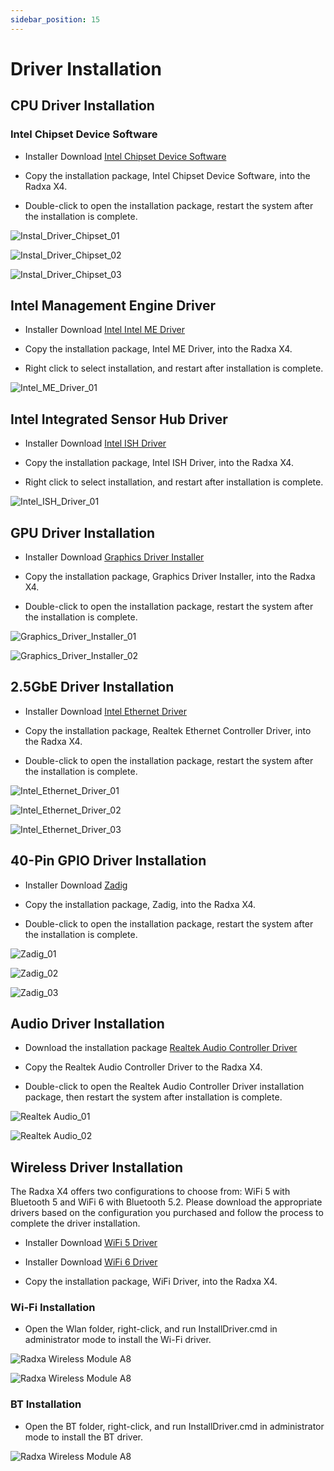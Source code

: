 ```yaml
---
sidebar_position: 15
---
```


# Driver Installation

## CPU Driver Installation

### Intel Chipset Device Software

- Installer Download [Intel Chipset Device Software](https://dl.radxa.com/x/x4/Intel_Chipset_Driver.zip)

- Copy the installation package, Intel Chipset Device Software, into the Radxa X4.

- Double-click to open the installation package, restart the system after the installation is complete.

![Instal_Driver_Chipset_01](/img/x/x2l/intel_chipset_device_software_01.webp)

![Instal_Driver_Chipset_02](/img/x/x2l/intel_chipset_device_software_02.webp)

![Instal_Driver_Chipset_03](/img/x/x2l/intel_chipset_device_software_03.webp)

## Intel Management Engine Driver

- Installer Download [Intel Intel ME Driver](https://dl.radxa.com/x/x4/Intel_ME_driver.zip)

- Copy the installation package, Intel ME Driver, into the Radxa X4.

- Right click to select installation, and restart after installation is complete.

![Intel_ME_Driver_01](/img/x/x4/intel_me_driver_01.webp)

## Intel Integrated Sensor Hub Driver

- Installer Download [Intel ISH Driver](https://dl.radxa.com/x/x4/Intel_ISH_Driver.zip)

- Copy the installation package, Intel ISH Driver, into the Radxa X4.

- Right click to select installation, and restart after installation is complete.

![Intel_ISH_Driver_01](/img/x/x4/intel_ish_driver_01.webp)

## GPU Driver Installation

- Installer Download [Graphics Driver Installer](https://dl.radxa.com/x/x4/Intel_Graphics_driver.zip)

- Copy the installation package, Graphics Driver Installer, into the Radxa X4.

- Double-click to open the installation package, restart the system after the installation is complete.

![Graphics_Driver_Installer_01](/img/x/x2l/graphics_driver_installer_01.webp)

![Graphics_Driver_Installer_02](/img/x/x2l/graphics_driver_installer_02.webp)

## 2.5GbE Driver Installation

- Installer Download [Intel Ethernet Driver](https://dl.radxa.com/x/x4/Intel_Ethernet_Driver.zip)

- Copy the installation package, Realtek Ethernet Controller Driver, into the Radxa X4.

- Double-click to open the installation package, restart the system after the installation is complete.

![Intel_Ethernet_Driver_01](/img/x/x4/intel_network_connection_01.webp)

![Intel_Ethernet_Driver_02](/img/x/x2l/realtek_ethernet_controller_driver_02.webp)

![Intel_Ethernet_Driver_03](/img/x/x2l/realtek_ethernet_controller_driver_03.webp)

## 40-Pin GPIO Driver Installation

- Installer Download [Zadig](https://dl.radxa.com/x/x2l/radxa_x2l_rp2040_driver.zip)

- Copy the installation package, Zadig, into the Radxa X4.

- Double-click to open the installation package, restart the system after the installation is complete.

![Zadig_01](/img/x/x2l/zadig_01.webp)

![Zadig_02](/img/x/x2l/zadig_02.webp)

![Zadig_03](/img/x/x2l/zadig_03.webp)

## Audio Driver Installation

- Download the installation package [Realtek Audio Controller Driver](https://dl.radxa.com/x/x2l/radxa_x2l_audio_driver.zip)

- Copy the Realtek Audio Controller Driver to the Radxa X4.

- Double-click to open the Realtek Audio Controller Driver installation package, then restart the system after installation is complete.

![Realtek Audio_01](/img/x/x2l/realtek_audio_01.webp)

![Realtek Audio_02](/img/x/x2l/realtek_audio_02.webp)

## Wireless Driver Installation

The Radxa X4 offers two configurations to choose from: WiFi 5 with Bluetooth 5 and WiFi 6 with Bluetooth 5.2. Please download the appropriate drivers based on the configuration you purchased and follow the process to complete the driver installation.

- Installer Download [WiFi 5 Driver](https://dl.radxa.com/x/x4/radxa_x4_wifi5_driver.zip)

- Installer Download [WiFi 6 Driver](https://dl.radxa.com/x/x2l/accessories/radxa_wireless_module_a8.zip)

- Copy the installation package, WiFi Driver, into the Radxa X4.

### Wi-Fi Installation

- Open the Wlan folder, right-click, and run InstallDriver.cmd in administrator mode to install the Wi-Fi driver.

![Radxa Wireless Module A8](/img/x/x2l/a8_install_01.webp)

![Radxa Wireless Module A8](/img/x/x2l/a8_install_03.webp)

### BT Installation

- Open the BT folder, right-click, and run InstallDriver.cmd in administrator mode to install the BT driver.

![Radxa Wireless Module A8](/img/x/x2l/a8_install_02.webp)


